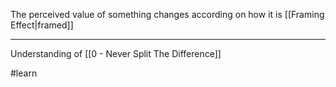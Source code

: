 The perceived value of something changes according on how it is [[Framing Effect|framed]]

---

Understanding of [[0 - Never Split The Difference]]

#learn